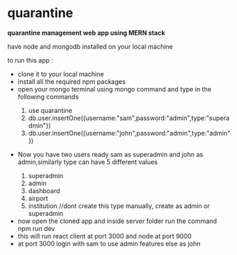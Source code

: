 # quarantine
<strong>quarantine management web app using MERN stack</strong>

<p>have node and mongodb installed on your local machine</p>

<p>to run this app :</p>
<ul>
  <li>clone it to your local machine</li>
  <li>install all the required npm packages</li>
  <li>open your mongo terminal using mongo command and type in the following commands</li>
  <ol>
    <li>use quarantine</li>
    <li>db.user.insertOne({username:"sam",password:"admin",type:"superadmin"})</li>
    <li>db.user.insertOne({username:"john",password:"admin",type:"admin"})</li>
  </ol>
  </ul>
  <ul>
  <li>Now you have two users ready sam as superadmin and john as admin,similarly type can have 5 different values</li>
  <ol>
    <li>superadmin</li>
    <li>admin</li>
    <li>dashboard</li>
    <li>airport</li>
    <li>institution //dont create this type manually, create as admin or superadmin</li>
  </ol>
  <li>now open the cloned app and inside server folder run the command npm run dev</li>
  <li>this will run react client at port 3000 and node at port 9000</li>
  <li>at port 3000 login with sam to use admin features else as john</li>
</ul>

